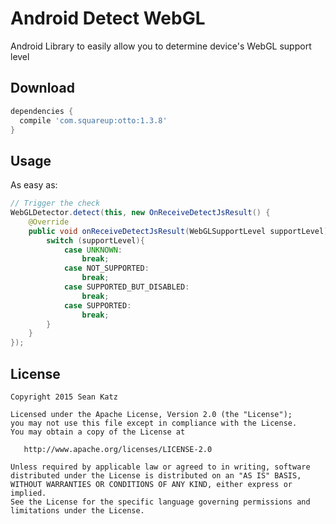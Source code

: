 Android Detect WebGL
===============
Android Library to easily allow you to determine device's WebGL support level

## Download
```groovy
dependencies {
  compile 'com.squareup:otto:1.3.8'
}
```

## Usage
As easy as:
```java
// Trigger the check
WebGLDetector.detect(this, new OnReceiveDetectJsResult() {
    @Override
    public void onReceiveDetectJsResult(WebGLSupportLevel supportLevel) {
        switch (supportLevel){
            case UNKNOWN:
                break;
            case NOT_SUPPORTED:
                break;
            case SUPPORTED_BUT_DISABLED:
                break;
            case SUPPORTED:
                break;
        }
    }
});
```


## License

    Copyright 2015 Sean Katz

    Licensed under the Apache License, Version 2.0 (the "License");
    you may not use this file except in compliance with the License.
    You may obtain a copy of the License at

       http://www.apache.org/licenses/LICENSE-2.0

    Unless required by applicable law or agreed to in writing, software
    distributed under the License is distributed on an "AS IS" BASIS,
    WITHOUT WARRANTIES OR CONDITIONS OF ANY KIND, either express or implied.
    See the License for the specific language governing permissions and
    limitations under the License.
